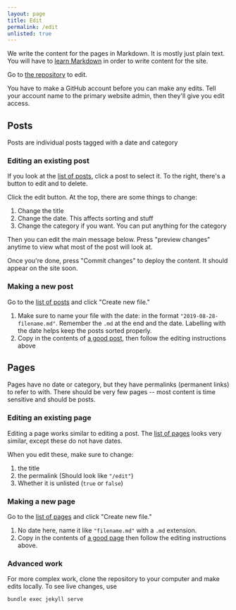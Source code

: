 ```yaml
---
layout: page
title: Edit
permalink: /edit
unlisted: true
---
```

We write the content for the pages in Markdown. It is mostly just plain text. You will have to [learn Markdown](https://www.markdowntutorial.com/) in order to write content for the site.

Go to [the repository](https://github.com/irvington-math-club/irvington-math-club.github.io) to edit.

You have to make a GitHub account before you can make any edits. Tell your account name to the primary website admin, then they'll give you edit access.

## Posts

Posts are individual posts tagged with a date and category

### Editing an existing post

If you look at the [list of posts](https://github.com/irvington-math-club/irvington-math-club.github.io/tree/master/_posts),
click a post to select it. To the right, there's a button to edit and to delete.

Click the edit button. At the top, there are some things to change:

 1. Change the title
 2. Change the date. This affects sorting and stuff
 3. Change the category if you want. You can put anything for the category

Then you can edit the main message below. Press "preview changes" anytime to
view what most of the post will look at.

Once you're done, press "Commit changes" to deploy the content. It should appear
on the site soon.

### Making a new post

Go to the [list of posts](https://github.com/irvington-math-club/irvington-math-club.github.io/tree/master/_posts) and click "Create new file."

  1. Make sure to name your file with the date: in the format `"2019-08-28-filename.md"`. Remember the `.md` at the end and the date.
      Labelling with the date helps keep the posts sorted properly.
  2. Copy in the contents of [a good post](
  https://github.com/irvington-math-club/irvington-math-club.github.io/edit/master/_posts/2019-08-17-see-us-at-MAZE-day.md), then follow the editing instructions above

## Pages

Pages have no date or category, but they have permalinks (permanent links) to refer to with.
There should be very few pages -- most content is time sensitive and should be posts.

### Editing an existing page

Editing a page works similar to editing a post. The [list of pages](https://github.com/irvington-math-club/irvington-math-club.github.io/tree/master/_pages) looks very similar, except these do not have dates.

When you edit these, make sure to change:

  1. the title
  2. the permalink (Should look like `"/edit"`)
  3. Whether it is unlisted (`true` or `false`)

### Making a new page

Go to the [list of pages](https://github.com/irvington-math-club/irvington-math-club.github.io/tree/master/_pages) and click "Create new file."

  1. No date here, name it like `"filename.md"` with a `.md` extension.
  2. Copy in the contents of [a good page](https://github.com/irvington-math-club/irvington-math-club.github.io/edit/master/_pages/edit.md) then follow the editing instructions above.

### Advanced work

For more complex work, clone the repository to your computer and make edits locally. To see live changes, use

```
bundle exec jekyll serve
```
